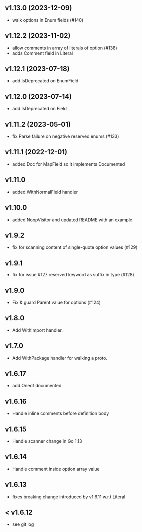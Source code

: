 ## v1.13.0 (2023-12-09)

- walk options in Enum fields (#140)

## v1.12.2 (2023-11-02)

- allow comments in array of literals of option (#138)
- adds Comment field in Literal

## v1.12.1 (2023-07-18)

- add IsDeprecated on EnumField

## v1.12.0 (2023-07-14)

- add IsDeprecated on Field

## v1.11.2 (2023-05-01)

- fix Parse failure on negative reserved enums (#133)

## v1.11.1 (2022-12-01)

- added Doc for MapField so it implements Documented

## v1.11.0

- added WithNormalField handler

## v1.10.0

- added NoopVisitor and updated README with an example

## v1.9.2

- fix for scanning content of single-quote option values (#129)

## v1.9.1

- fix for issue #127 reserved keyword as suffix in type (#128)

## v1.9.0

- Fix & guard Parent value for options (#124)  

## v1.8.0

- Add WithImport handler.

## v1.7.0

- Add WithPackage handler for walking a proto.

## v1.6.17

- add Oneof documented

## v1.6.16

- Handle inline comments before definition body

## v1.6.15

- Handle scanner change in Go 1.13

## v1.6.14

- Handle comment inside option array value

## v1.6.13

- fixes breaking change introduced by v1.6.11 w.r.t Literal

## < v1.6.12

 - see git log
